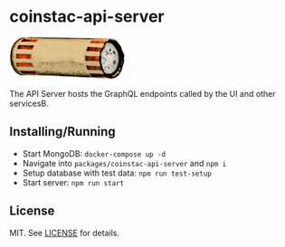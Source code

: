 # coinstac-api-server

<img src="https://raw.githubusercontent.com/MRN-Code/coinstac/master/img/coinstac.png" height="75px">

The API Server hosts the GraphQL endpoints called by the UI and other servicesB.

## Installing/Running

  * Start MongoDB: `docker-compose up -d`
  * Navigate into `packages/coinstac-api-server` and `npm i`
  * Setup database with test data: `npm run test-setup`
  * Start server: `npm run start`

## License

MIT. See [LICENSE](./LICENSE) for details.